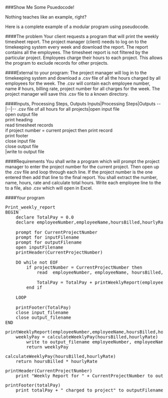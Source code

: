 ###Show Me Some Psuedocode!

Nothing teaches like an example, right?

Here is a complete example of a modular program using pseudocode.

####The problem
Your client requests a program that will print the weekly timesheet report. The project manager (client) needs to log on to the timekeeping system every week and download the report. The report contains all the employees. The timesheet report is not filtered by the particular project. Employees charge their hours to each project. This allows the program to exclude records for other projects.

####External to your program:
The project manager will log in to the timekeeping system and download a .csv file of all the hours charged by all employees for the week. The .csv will contain each employee number, name # hours, billing rate, project number for all charges for the week. The project manager will save this .csv file to a known directory.


####Inputs, Processing Steps, Outputs
Inputs|Processing Steps|Outputs
--|--|--
.csv file of all hours for all projects|open input file<br/>open output file<br/>print heading<br/>read timesheet records<br/>if project number = current project then print record<br/>print footer<br/>close input file<br/>close output file<br/>|write to output file

####Requirements
You shall write a program which will prompt the project manager to enter the project number for the current project.
Then open up the .csv file and loop through each line. 
If the project number is the one entered then add that line to the final report. You shall extract the number, name, hours,  rate and calculate total hours. Write each employee line to the to a file, also .csv which will open in Excel.

####Your program
<pre>Print_weekly_report
BEGIN
    declare TotalPay = 0.0
    declare employeeNumber,employeeName,hoursBilled,hourlyRate
    
    prompt for CurrentProjectNumber
    prompt for inputFilename
    prompt for outputFilename
    open inputFilename
    printHeader(CurrentProjectNumber)
    
    DO while not EOF
        if projectNumber = CurrentProjectNumber then
            read  employeeNumber, employeeName, hoursBilled, hourlyRate
            
            TotalPay = TotalPay + printWeeklyReport(employeeNumber,employeeName,hoursBilled,hourlyRate)
        end if
        
    LOOP
    
    printFooter(TotalPay)
    close input_filename
    close output_filename
END</pre>

<pre>printWeeklyReport(employeeNumber,employeeName,hoursBilled,hourlyRate)
    weeklyPay = calculateWeeklyPay(hoursBilled,hourlyRate)
        write to output_filename employeeNumber, employeeName, weeklyPay
        return weeklyPay
</pre>
<pre>calculateWeeklyPay(hoursBilled,hourlyRate)
    return hoursBilled * hourlyRate
</pre>

<pre>printHeader(CurrentProjectNumber)
    print "Weekly Report for " + CurrentProjectNumber to outputFilename
</pre>    

<pre>printFooter(totalPay)
    print totalPay + " charged to project" to outputFilename
</pre>